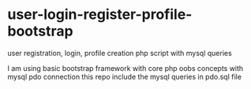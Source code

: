 # user-login-register-profile-bootstrap
user registration, login, profile creation php script with mysql queries

I am using basic bootstrap framework with core php oobs concepts with mysql pdo connection
this repo include the mysql queries in pdo.sql file
